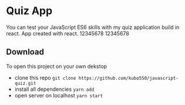 # Quiz App

You can test your JavaScript ES6 skills with my quiz application build in react. App created with react.
12345678
12345678
## Download 

To open this project on your own dekstop 
 - clone this repo ` git clone https://github.com/kubo550/javascript-quiz.git `
 - install all dependencies ` yarn add `
 - open server on localhost ` yarn start `

